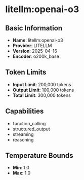 # litellm:openai-o3

## Basic Information
- **Name**: litellm:openai-o3
- **Provider**: LITELLM
- **Version**: 2025-04-16
- **Encoder**: o200k_base

## Token Limits
- **Input Limit**: 200,000 tokens
- **Output Limit**: 100,000 tokens
- **Total Limit**: 300,000 tokens

## Capabilities
- function_calling
- structured_output
- streaming
- reasoning


## Temperature Bounds
- **Min**: 1.0
- **Max**: 1.0





